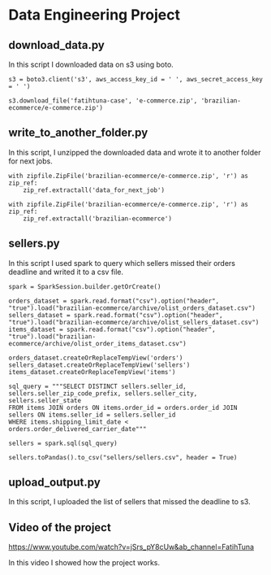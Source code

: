 # Data Engineering Project

## download_data.py 
In this script I downloaded data on s3 using boto.
```
s3 = boto3.client('s3', aws_access_key_id = ' ', aws_secret_access_key = ' ')

s3.download_file('fatihtuna-case', 'e-commerce.zip', 'brazilian-ecommerce/e-commerce.zip')
```
## write_to_another_folder.py
In this script, I unzipped the downloaded data and wrote it to another folder for next jobs.
```
with zipfile.ZipFile('brazilian-ecommerce/e-commerce.zip', 'r') as zip_ref:
    zip_ref.extractall('data_for_next_job')

with zipfile.ZipFile('brazilian-ecommerce/e-commerce.zip', 'r') as zip_ref:
    zip_ref.extractall('brazilian-ecommerce')
```
## sellers.py
In this script I used spark to query which sellers missed their orders deadline and writed it to a csv file.
```
spark = SparkSession.builder.getOrCreate()

orders_dataset = spark.read.format("csv").option("header", "true").load("brazilian-ecommerce/archive/olist_orders_dataset.csv")
sellers_dataset = spark.read.format("csv").option("header", "true").load("brazilian-ecommerce/archive/olist_sellers_dataset.csv")
items_dataset = spark.read.format("csv").option("header", "true").load("brazilian-ecommerce/archive/olist_order_items_dataset.csv")

orders_dataset.createOrReplaceTempView('orders')
sellers_dataset.createOrReplaceTempView('sellers')
items_dataset.createOrReplaceTempView('items')

sql_query = """SELECT DISTINCT sellers.seller_id, sellers.seller_zip_code_prefix, sellers.seller_city, sellers.seller_state
FROM items JOIN orders ON items.order_id = orders.order_id JOIN sellers ON items.seller_id = sellers.seller_id
WHERE items.shipping_limit_date < orders.order_delivered_carrier_date"""

sellers = spark.sql(sql_query)

sellers.toPandas().to_csv("sellers/sellers.csv", header = True)
```
## upload_output.py
In this script, I uploaded the list of sellers that missed the deadline to s3.

## Video of the project
https://www.youtube.com/watch?v=jSrs_pY8cUw&ab_channel=FatihTuna

In this video I showed how the project works.
